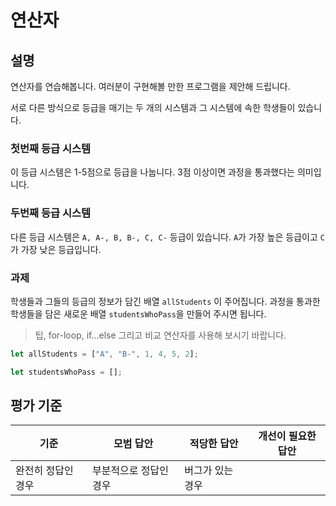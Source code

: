 # 연산자

## 설명

연산자를 연습해봅니다. 여러분이 구현해볼 만한 프로그램을 제안해 드립니다.

서로 다른 방식으로 등급을 매기는 두 개의 시스템과 그 시스템에 속한 학생들이 있습니다.

### 첫번째 등급 시스템

이 등급 시스템은 1-5점으로 등급을 나눕니다. 3점 이상이면 과정을 통과했다는 의미입니다.

### 두번째 등급 시스템

다른 등급 시스템은 `A, A-, B, B-, C, C-` 등급이 있습니다. `A`가 가장 높은 등급이고 `C`가 가장 낮은 등급입니다.

### 과제

학생들과 그들의 등급의 정보가 담긴 배열 `allStudents` 이 주어집니다. 과정을 통과한 학생들을 담은 새로운 배열 `studentsWhoPass`을 만들어 주시면 됩니다.

> 팁, for-loop, if...else 그리고 비교 연산자를 사용해 보시기 바랍니다.

```javascript
let allStudents = ["A", "B-", 1, 4, 5, 2];

let studentsWhoPass = [];
```

## 평가 기준

| 기준               | 모범 답안              | 적당한 답안      | 개선이 필요한 답안 |
| ------------------ | ---------------------- | ---------------- | ------------------ |
| 완전히 정답인 경우 | 부분적으로 정답인 경우 | 버그가 있는 경우 |

